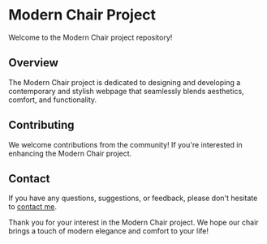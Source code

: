 # Modern Chair Project

Welcome to the Modern Chair project repository! 

## Overview

The Modern Chair project is dedicated to designing and developing a contemporary and stylish webpage that seamlessly blends aesthetics, comfort, and functionality.

## Contributing

We welcome contributions from the community! If you're interested in enhancing the Modern Chair project.

## Contact

If you have any questions, suggestions, or feedback, please don't hesitate to [contact me](adichamoli14@gmail.com).

Thank you for your interest in the Modern Chair project. We hope our chair brings a touch of modern elegance and comfort to your life!

